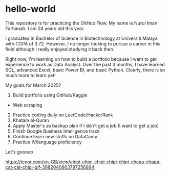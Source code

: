 # hello-world
This repository is for practicing the GitHub Flow.
My name is Nurul Iman Farhanah. I am 24 years old this year. 

I graduated in Bachelor of Science in Biotechnology at Universiti Malaya with CGPA of 3.72. However, I no longer looking to pursue a career in this field although I really enjoyed studying it back then.

Right now, I'm learning on how to build a portfolio because I want to get experience to work as Data Analyst. Over the past 3 months, I have learned SQL, advanced Excel, basic Power BI, and basic Python. Clearly, there is so much more to learn yet!

My goals for March 2025?
1. Build portfolio using GitHub/Kaggle
  - Web scraping
2. Practice coding daily on LeetCode/HackerRank
3. Khatam al-Quran
4. Apply Master's as backup plan if I don't get a job (I want to get a job)
5. Finish Google Business Intelligence track
6. Continue learn new stuffs on DataCamp
7. Practice IV/language proficiency

Let's gooooo

https://tenor.com/en-GB/view/chipi-chipi-chipi-chipi-chipi-chapa-chapa-cat-cat-chipi-gif-3982040863797256894

